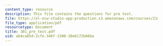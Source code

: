 ```yaml
---
content_type: resource
description: This file contains the questions for pre test.
file: https://ol-ocw-studio-app-production.s3.amazonaws.com/courses/21m-301-harmony-and-counterpoint-i-spring-2005/ab4ca85d2cfe346f150038e6172b66ba_301_pre_test.pdf
file_type: application/pdf
resourcetype: Document
title: 301_pre_test.pdf
uid: ab4ca85d-2cfe-346f-1500-38e6172b66ba
---
```

